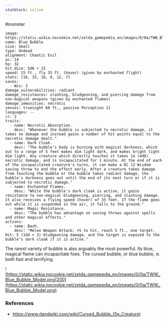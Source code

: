 ```yaml
---
statblock: inline
---
```

 #monster 

```statblock
image: https://static.wikia.nocookie.net/zelda_gamepedia_en/images/0/0a/TWW_Blue_Bubble_Model.png
name: Blue Bubble
size: Small
type: Undead
alignment: Chaotic Evil
ac: 14
hp: 32
hit_dice: 5d6 + 15
speed: 15 ft., fly 35 ft. (hover) (given by enchanted flight)
stats: [16, 15, 16, 8, 12, 7]
saves:
  - Wis: 3
damage_vulnerabilities: radiant
damage_resistances: slashing, bludgeoning, and piercing damage from non-magical weapons (given by enchanted flames)
damage_immunities: necrotic
senses: truesight 60 ft., passive Perception 11
languages: --
cr: 2
traits:
  - name: Necrotic Absorption.
    desc: "Whenever the bubble is subjected to necrotic damage, it takes no damage and instead gains a number of hit points equal to the necrotic damage dealt."
  - name: Dark Cloak.
    desc: "The bubble’s body is burning with magical darkness, which out to a range of 5 feet makes dim light dark, and makes bright light dim light. Any creature which directly touches it takes 14 (4d6) necrotic damage, and is incapacitated for 1 minute. At the end of each of the incapacitated creature's turns, it can make a DC 13 Wisdom saving throw to end the effect early. After a creature takes damage from touching the bubble or the bubble takes radiant damage, the bubble's darkness goes out until the end of its next turn or if it is subjected to necrotic damage."
  - name: Enchanted Flames.
    desc: "While the bubble's dark cloak is active, it gains resistance to non-magical bludgeoning, piercing, and slashing damage. It also receives a flying speed (hover) of 35 feet. If the flame goes out while it is suspended in the air, it falls to the ground."
  - name: Magic Resistance.
    desc: "The bubble has advantage on saving throws against spells and other magical effects."
actions:
  - name: Bash.
    desc: "Melee Weapon Attack: +5 to hit, reach 5 ft., one target. Hit: 5 (1d4 + 3) bludgeoning damage, and the target is exposed to the bubble’s dark cloak if it is active."
```

The rarest variety of bubble is also arguably the most powerful. Its blue, magical flame can incapacitate foes. The cursed bubble, or blue bubble, is both fast and terrifying.

![https://static.wikia.nocookie.net/zelda_gamepedia_en/images/0/0a/TWW_Blue_Bubble_Model.png|200](https://static.wikia.nocookie.net/zelda_gamepedia_en/images/0/0a/TWW_Blue_Bubble_Model.png)

### References

* https://www.dandwiki.com/wiki/Cursed_Bubble_(5e_Creature)
